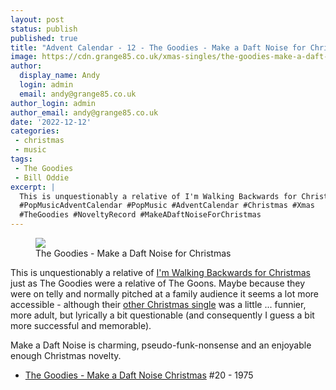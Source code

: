 ```yaml
---
layout: post
status: publish
published: true
title: "Advent Calendar - 12 - The Goodies - Make a Daft Noise for Christmas"
image: https://cdn.grange85.co.uk/xmas-singles/the-goodies-make-a-daft-noise-disc.jpg
author:
  display_name: Andy
  login: admin
  email: andy@grange85.co.uk
author_login: admin
author_email: andy@grange85.co.uk
date: '2022-12-12'
categories:
 - christmas
 - music
tags:
 - The Goodies
 - Bill Oddie
excerpt: |
  This is unquestionably a relative of I'm Walking Backwards for Christmas just as The Goodies were a relative of The Goons.
  #PopMusicAdventCalendar #PopMusic #AdventCalendar #Christmas #Xmas
  #TheGoodies #NoveltyRecord #MakeADaftNoiseForChristmas 
---
```

<figure class="aligncenter"><img src="https://cdn.grange85.co.uk/xmas-singles/the-goodies-make-a-daft-noise-disc.jpg" class="img-responsive" /><figcaption>The Goodies - Make a Daft Noise for Christmas</figcaption></figure>

This is unquestionably a relative of [I'm Walking Backwards for Christmas](https://www.grange85.co.uk/swirling/2022/12/02/advent-calendar-02/) just as The Goodies were a relative of The Goons. Maybe because they were on telly and normally pitched at a family audience it seems a lot more accessible - although their [other Christmas single](https://www.youtube.com/watch?v=hC3AphnJLbE) was a little ... funnier, more adult, but lyrically a bit questionable (and consequently I guess a bit more successful and memorable).

Make a Daft Noise is charming, pseudo-funk-nonsense and an enjoyable enough Christmas novelty.

 - [The Goodies - Make a Daft Noise Christmas](https://www.youtube.com/watch?v=8MAlfdL8uSo) #20 - 1975

